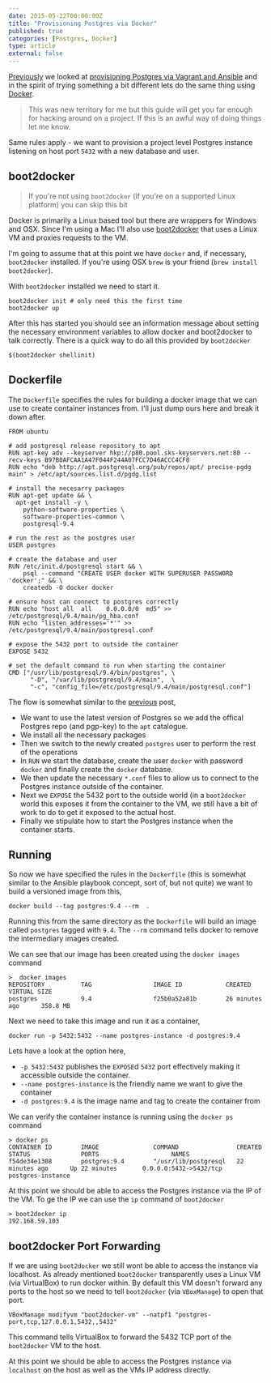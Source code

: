 ```yaml
---
date: 2015-05-22T00:00:00Z
title: "Provisioning Postgres via Docker"
published: true
categories: [Postgres, Docker]
type: article
external: false
---
```


[Previously](/blog/2015/05/20/provisioning-postgres-via-vagrant-and-ansible/) we looked at [provisioning Postgres via Vagrant and Ansible](/blog/2015/05/20/provisioning-postgres-via-vagrant-and-ansible/) and in the spirit of trying something a bit different lets do the same thing using [Docker](http://docker.io).  

> This was new territory for me but this guide will get you far enough for hacking around on a project.  If this is an awful way of doing things let me know.

Same rules apply - we want to provision a project level Postgres instance listening on host port `5432` with a new database and user.  

## boot2docker

> If you're not using `boot2docker` (if you're on a supported Linux platform) you can skip this bit

Docker is primarily a Linux based tool but there are wrappers for Windows and OSX.  Since I'm using a Mac I'll also use [boot2docker](http://boot2docker.io/) that uses a Linux VM and proxies requests to the VM.

I'm going to assume that at this point we have `docker` and, if necessary, `boot2docker` installed.  If you're using OSX `brew` is your friend (`brew install boot2docker`).

With `boot2docker` installed we need to start it.

```
boot2docker init # only need this the first time
boot2docker up
```

After this has started you should see an information message about setting the necessary environment variables to allow docker and boot2docker to talk correctly.  There is a quick way to do all this provided by `boot2docker`

```
$(boot2docker shellinit)
```

## Dockerfile

The `Dockerfile` specifies the rules for building a docker image that we can use to create container instances from.  I'll just dump ours here and break it down after.

```
FROM ubuntu

# add postgresql release repository to apt
RUN apt-key adv --keyserver hkp://p80.pool.sks-keyservers.net:80 --recv-keys B97B0AFCAA1A47F044F244A07FCC7D46ACCC4CF8
RUN echo "deb http://apt.postgresql.org/pub/repos/apt/ precise-pgdg main" > /etc/apt/sources.list.d/pgdg.list

# install the necesarry packages
RUN apt-get update && \
  apt-get install -y \
    python-software-properties \
    software-properties-common \
    postgresql-9.4

# run the rest as the postgres user
USER postgres

# create the database and user
RUN /etc/init.d/postgresql start && \
    psql --command "CREATE USER docker WITH SUPERUSER PASSWORD 'docker';" && \
    createdb -O docker docker

# ensure host can connect to postgres correctly
RUN echo "host all  all    0.0.0.0/0  md5" >> /etc/postgresql/9.4/main/pg_hba.conf
RUN echo "listen_addresses='*'" >> /etc/postgresql/9.4/main/postgresql.conf

# expose the 5432 port to outside the container
EXPOSE 5432

# set the default command to run when starting the container
CMD ["/usr/lib/postgresql/9.4/bin/postgres", \
      "-D", "/var/lib/postgresql/9.4/main",  \
      "-c", "config_file=/etc/postgresql/9.4/main/postgresql.conf"]
```

The flow is somewhat similar to the [previous](/blog/2015/05/20/provisioning-postgres-via-vagrant-and-ansible/) post,

- We want to use the latest version of Postgres so we add the offical Postgres repo (and pgp-key) to the `apt` catalogue.
- We install all the necessary packages
- Then we switch to the newly created `postgres` user to perform the rest of the operations
- In `RUN` we start the database, create the user `docker` with password `docker` and finally create the `docker` database.
- We then update the necessary `*.conf` files to allow us to connect to the Postgres instance outside of the container.
- Next we `EXPOSE` the 5432 port to the outside world (in a `boot2docker` world this exposes it from the container to the VM, we still have a bit of work to do to get it exposed to the actual host.
- Finally we stipulate how to start the Postgres instance when the container starts.

## Running

So now we have specified the rules in the `Dockerfile` (this is somewhat similar to the Ansible playbook concept, sort of, but not quite) we want to build a versioned image from this,

```
docker build --tag postgres:9.4 --rm  .
```

Running this from the same directory as the `Dockerfile` will build an image called `postgres` tagged with `9.4`.  The `--rm` command tells docker to remove the intermediary images created.

We can see that our image has been created using the `docker images` command

```
>  docker images
REPOSITORY          TAG                 IMAGE ID            CREATED             VIRTUAL SIZE
postgres            9.4                 f25b0a52a81b        26 minutes ago      358.8 MB
```

Next we need to take this image and run it as a container,

```
docker run -p 5432:5432 --name postgres-instance -d postgres:9.4
```

Lets have a look at the option here,

- `-p 5432:5432` publishes the `EXPOSE`d `5432` port effectively making it accessible outside the container.
-  `--name postgres-instance` is the friendly name we want to give the container
- `-d postgres:9.4` is the image name and tag to create the container from

We can verify the container instance is running using the `docker ps` command

```
> docker ps
CONTAINER ID        IMAGE               COMMAND                CREATED             STATUS              PORTS                    NAMES
f54de34e1308        postgres:9.4        "/usr/lib/postgresql   22 minutes ago      Up 22 minutes       0.0.0.0:5432->5432/tcp   postgres-instance
```

At this point we should be able to access the Postgres instance via the IP of the VM.  To ge the IP we can use the `ip` command of `boot2docker`

```
> boot2docker ip
192.168.59.103
```

## boot2docker Port Forwarding

If we are using `boot2docker` we still wont be able to access the instance via localhost.  As already mentioned `boot2docker` transparently uses a Linux VM (via VirtualBox) to run docker within.  By default this VM doesn't forward any ports to the host so we need to tell `boot2docker` (via `VBoxManage`) to open that port.

```
VBoxManage modifyvm "boot2docker-vm" --natpf1 "postgres-port,tcp,127.0.0.1,5432,,5432"
```

This command tells VirtualBox to forward the 5432 TCP port of the `boot2docker` VM to the host.

At this point we should be able to access the Postgres instance via `localhost` on the host as well as the VMs IP address directly.